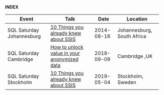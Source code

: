 **INDEX**

|Event|Talk|Date|Location|
|----------------------|-------------|------------------|-----|
|SQL Saturday Johannesburg|[10 Things you already knew about SSIS](https://github.com/ex-tc/SpeakingEvents/blob/master/SQLSatSto%20-%2010%20Things%20that%20you%20already%20knew%20about%20SSIS.pptx?raw=true)|2014-08-16|Johannesburg, South Africa|
|SQL Saturday Cambridge|[How to unlock value in your anonymized data](https://github.com/ex-tc/SpeakingEvents/blob/master/How%20to%20unlock%20value%20in%20your%20anonymized%20data.pptx?raw=true)|2018-09-09|Cambridge ,UK|
|SQL Saturday Stockholm|[10 Things you already knew about SSIS](https://github.com/ex-tc/SpeakingEvents/blob/master/SQLSatSto%20-%2010%20Things%20that%20you%20already%20knew%20about%20SSIS.pptx?raw=true)|2019-05-04|Stockholm, Sweden|
